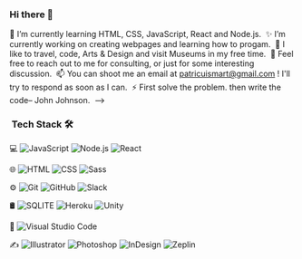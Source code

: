 ### Hi there 👋

🌱 I’m currently learning HTML, CSS, JavaScript, React and Node.js.&nbsp;
✨ I’m currently working on creating webpages and learning how to progam.&nbsp;
💙 I like to travel, code, Arts & Design and visit Museums in my free time.&nbsp;
💬 Feel free to reach out to me for consulting, or just for some interesting discussion.&nbsp;
📫 You can shoot me an email at patricuismart@gmail.com ! I'll try to respond as soon as I can.&nbsp;
⚡ First solve the problem. then write the code– John Johnson.&nbsp;
-->

### &nbsp;Tech Stack 🛠

💻 ![JavaScript](https://img.shields.io/badge/-JavaScript-333333?style=flat&logo=javascript) ![Node.js](https://img.shields.io/badge/-Node.js-333333?style=flat&logo=node.js) ![React](https://img.shields.io/badge/React-20232A?style=for-the-badge&logo=react&logoColor=61DAFB)&nbsp;

🌐 ![HTML](https://img.shields.io/badge/-HTML-333333?style=flat&logo=HTML5)
![CSS](https://img.shields.io/badge/-CSS-333333?style=flat&logo=CSS3&logoColor=1572B6) ![Sass](https://img.shields.io/badge/Sass-CC6699?style=for-the-badge&logo=sass&logoColor=white)
&nbsp;

⚙️ ![Git](https://img.shields.io/badge/-Git-333333?style=flat&logo=git) ![GitHub](https://img.shields.io/badge/-GitHub-333333?style=flat&logo=github) ![Slack](https://img.shields.io/badge/Slack-4A154B?style=for-the-badge&logo=slack&logoColor=white) &nbsp;

🛢 ![SQLITE](https://img.shields.io/badge/SQLite-07405E?style=for-the-badge&logo=sqlite&logoColor=white) ![Heroku](https://img.shields.io/badge/Heroku-430098?style=for-the-badge&logo=heroku&logoColor=white) ![Unity](https://img.shields.io/badge/Unity-100000?style=for-the-badge&logo=unity&logoColor=white) &nbsp;

🔧 ![Visual Studio Code](https://img.shields.io/badge/-Visual%20Studio%20Code-333333?style=flat&logo=visual-studio-code&logoColor=007ACC)&nbsp;

✍️ ![Illustrator](https://img.shields.io/badge/-Illustrator-333333?style=flat&logo=adobe-illustrator)
![Photoshop](https://img.shields.io/badge/-Photoshop-333333?style=flat&logo=adobe-photoshop) ![InDesign](https://img.shields.io/badge/-InDesign-333333?style=flat&logo=adobe-indesign) ![Zeplin](https://aleen42.github.io/badges/src/zeplin.svg) &nbsp;
